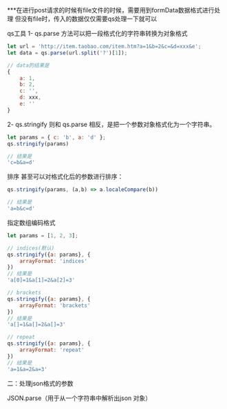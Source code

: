 ***在进行post请求的时候有file文件的时候，需要用到formData数据格式进行处理
    但没有file时，传入的数据仅仅需要qs处理一下就可以






qs工具
1- qs.parse 方法可以把一段格式化的字符串转换为对象格式
```js
let url = 'http://item.taobao.com/item.htm?a=1&b=2&c=&d=xxx&e';
let data = qs.parse(url.split('?')[1]);

// data的结果是
{
    a: 1, 
    b: 2, 
    c: '', 
    d: xxx, 
    e: ''
}
```

2- qs.stringify 则和 qs.parse 相反，是把一个参数对象格式化为一个字符串。
```js
let params = { c: 'b', a: 'd' };
qs.stringify(params)

// 结果是
'c=b&a=d'
```

排序
甚至可以对格式化后的参数进行排序：
```js
qs.stringify(params, (a,b) => a.localeCompare(b))

// 结果是
'a=b&c=d'
```

指定数组编码格式
```js
let params = [1, 2, 3];

// indices(默认)
qs.stringify({a: params}, {
    arrayFormat: 'indices'
})
// 结果是
'a[0]=1&a[1]=2&a[2]=3'

// brackets 
qs.stringify({a: params}, {
    arrayFormat: 'brackets'
})
// 结果是
'a[]=1&a[]=2&a[]=3'

// repeat
qs.stringify({a: params}, {
    arrayFormat: 'repeat'
})
// 结果是
'a=1&a=2&a=3'
```


二：处理json格式的参数

JSON.parse（用于从一个字符串中解析出json 对象）